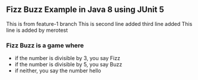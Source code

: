 ## Fizz Buzz Example in Java 8 using JUnit 5
This is from feature-1 branch
This is second line added
third line added
This line is added by merotest
### Fizz Buzz is a game where
- if the number is divisible by 3, you say Fizz
- if the number is divisible by 5, you say Buzz
- if neither, you say the number
hello
